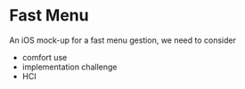 Fast Menu
============
An iOS mock-up for a fast menu gestion, we need to consider
- comfort use
- implementation challenge
- HCI
